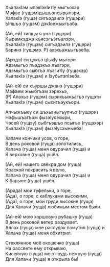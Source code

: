 ХьапакIэм ыпэкIэкIитIу мыгъохэр  
Мэфае (гущэм)дышъэпсырылэри,  
ХапакIэ (гущэ) сигъэдэилэ (гущэри)  
Ыпшъэ (гущэм) дэкIоежьыгъэба.  
  
(Ай, ей) типщы я унэ (гущэри)  
Кырамкэджэ къясэгъэгъалэри,  
ХьапакIэ (гущэм) сигъэдэилэ (гущэри)  
Баринэ (гущэмэ. Р) ахэхьажьыгъэеба.  
  
(Арэдэ) си цокъэ цIыкIу мыгори  
Адэмыгъо лъэдэкъэ лъагэри,  
Адэмыгъо сыбгъэ лъэгитIу (гущэхэр)  
ХьапакIэ (гущэм) и IэубытэпIэеба.  
  
(Ай-ей) си хъуршы джанэ (гущэри)  
Мафаем жьыбгъэм зэрехьэ,  
(Р) Алахьэ (гущэм) сырихьыжьагъэ гущэти  
ХьапакIэ (гущэм) сыхигъэукъори.  
  
Апчыжъыеу си шъхьаныгъупчъэ (гущэри)  
Нэфышъагъом фызэIусэхыри,  
Чэсей (гущэу) сыбгъэшъо псыгъо (гущэхэр)  
ХьапакIэ (гущэм) фызэIусхыныеба!  

Хапачи кончики усов, о горе,  
В день роковой (гуща) золотились,  
Хапача (гуща) меня одурачил (гуща) и  
В верховье (гуща) ушёл.  
  
(Ай, ей) нашего свёкра дом (гуща)  
Краской покрасить я велю,  
Хапача (гуща) меня одурачил (гуща) и  
К барыне (гуща) ушёл.  
  
(Арада) мои туфельки, о горе,  
(Ада), о горе, с каблуками высокими,  
(Ада), о горе, мои груди высокие (гуща)  
Для Хапачи (гуща) любимым местом были.  
  
(Ай-ей) мою хоршовую рубашку (гуща)  
В день роковой ветер раздувает.  
Аллах (гуща) мне рассудок помутил (гуща) и  
Хапача (гуща) меня обхитрил.  
  
Стеклянное моё окошечко (гуща)  
На рассвете ему открываю,  
Кисейную (гуща) мою грудь нежную (гуща)  
Для Хапачи (гуща) я открыла бы!
